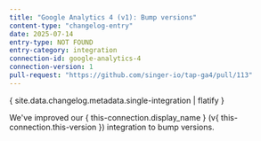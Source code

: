 ```yaml
---
title: "Google Analytics 4 (v1): Bump versions"
content-type: "changelog-entry"
date: 2025-07-14
entry-type: NOT FOUND
entry-category: integration
connection-id: google-analytics-4
connection-version: 1
pull-request: "https://github.com/singer-io/tap-ga4/pull/113"
---
```

{ site.data.changelog.metadata.single-integration | flatify }

We've improved our { this-connection.display_name } (v{ this-connection.this-version }) integration to bump versions.